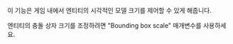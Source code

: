 이 기능은 게임 내에서 엔티티의 시각적인 모델 크기를 제어할 수 있게 해줍니다.

엔티티의 충돌 상자 크기를 조정하려면 "Bounding box scale" 매개변수를 사용하세요.
